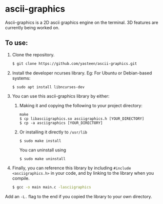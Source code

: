 # ascii-graphics

Ascii-graphics is a 2D ascii graphics engine on the terminal.
3D features are currently being worked on.

## To use:

1. Clone the repository.
    ```bash
    $ git clone https://github.com/yasteen/ascii-graphics.git
    ```

2. Install the developer ncurses library.
  Eg: For Ubuntu or Debian-based systems:
    ```
    $ sudo apt install libncurses-dev
    ```
3. You can use this ascii-graphics library by either:
    1. Making it and copying the following to your
  project directory:
        ```
        make
        $ cp libasciigraphics.so asciigraphics.h [YOUR_DIRECTORY]
        $ cp -a asciigraphics [YOUR_DIRECTORY]
        ```
    2. Or installing it directly to `/usr/lib`

        ```
        $ sudo make install
        ```
        You can uninstall using
        ```
        $ sudo make uninstall
        ```
4. Finally, you can reference this library by including
`#include <asciigraphics.h>` in your code, and by linking
to the library when you compile.
    ```bash
    $ gcc -o main main.c -lasciigraphics
    ```
Add an `-L.` flag to the end if you copied the library to your own
directory.